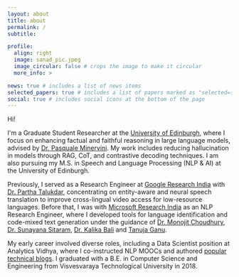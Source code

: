```yaml
---
layout: about
title: about
permalink: /
subtitle:

profile:
  align: right
  image: sanad_pic.jpeg
  image_circular: false # crops the image to make it circular
  more_info: >

news: true # includes a list of news items
selected_papers: true # includes a list of papers marked as "selected={true}"
social: true # includes social icons at the bottom of the page
---
```


Hi!

I'm a Graduate Student Researcher at the [University of Edinburgh](https://www.ed.ac.uk/), where I focus on enhancing factual and faithful reasoning in large language models, advised by [Dr. Pasquale Minervini](https://www.linkedin.com/in/pasquale-minervini-phd-47a08324/). My work includes reducing hallucination in models through RAG, CoT, and contrastive decoding techniques. I am also pursuing my M.S. in Speech and Language Processing (NLP & AI) at the University of Edinburgh.

Previously, I served as a Research Engineer at [Google Research India](https://research.google/teams/india-research-lab/) with [Dr. Partha Talukdar](https://research.google/people/parthatalukdar/), concentrating on entity-aware and neural speech translation to improve cross-lingual video access for low-resource languages. Before that, I was with [Microsoft Research India](https://www.microsoft.com/en-us/research/lab/microsoft-research-india/) as an NLP Research Engineer, where I developed tools for language identification and code-mixed text generation under the guidance of [Dr. Monojit Choudhury](https://www.linkedin.com/in/monojit-choudhury-54225898/), [Dr. Sunayana Sitaram](https://www.microsoft.com/en-us/research/people/susitara/), [Dr. Kalika Bali](https://www.microsoft.com/en-us/research/people/kalikab/) and [Tanuja Ganu](https://www.linkedin.com/in/tanujabapat/).

My early career involved diverse roles, including a Data Scientist position at Analytics Vidhya, where I co-instructed NLP MOOCs and authored [popular technical blogs](https://www.analyticsvidhya.com/blog/author/mohdsanadzakirizvigmail-com/). I graduated with a B.E. in Computer Science and Engineering from Visvesvaraya Technological University in 2018.

<!-- Put your address / P.O. box / other info right below your picture. You can also disable any of these elements by editing `profile` property of the YAML header of your `_pages/about.md`. Edit `_bibliography/papers.bib` and Jekyll will render your [publications page](/al-folio/publications/) automatically.

Link to your social media connections, too. This theme is set up to use [Font Awesome icons](https://fontawesome.com/) and [Academicons](https://jpswalsh.github.io/academicons/), like the ones below. Add your Facebook, Twitter, LinkedIn, Google Scholar, or just disable all of them. -->
